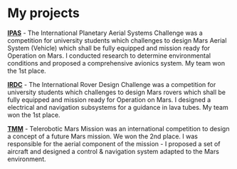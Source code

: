 # My projects

**[IPAS](https://github.com/MSlomiany/myProjects/blob/main/IPAS.pdf)** - The International Planetary Aerial Systems Challenge was a competition for university students which challenges to design Mars Aerial System (Vehicle) which shall be fully equipped and mission ready for Operation on Mars. I conducted research to determine environmental conditions and proposed a comprehensive avionics system. My team won the 1st place.

**[IRDC](https://github.com/MSlomiany/myProjects/blob/main/IRDC.pdf)** - The International Rover Design Challenge was a competition for university students which challenges to design Mars rovers which shall be fully equipped and mission ready for Operation on Mars. I designed a electrical and navigation subsystems for a guidance in lava tubes. My team won the 1st place.

**[TMM](https://github.com/MSlomiany/myProjects/blob/main/TMM.pdf)** - Telerobotic Mars Mission was an international competition to design a concept of a future Mars mission. We won the 2nd place. I was responsible for the aerial component of the mission - I proposed a set of aircraft and designed a control & navigation system adapted to the Mars environment.
